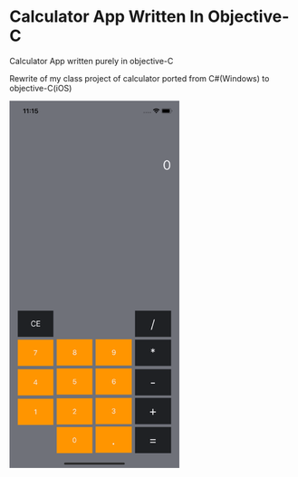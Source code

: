 # Calculator App Written In Objective-C

Calculator App written purely in objective-C 

Rewrite of my class project of calculator ported from C#(Windows) to objective-C(iOS)

<img src="CalculatorAppScreenshot.png" width="300">
